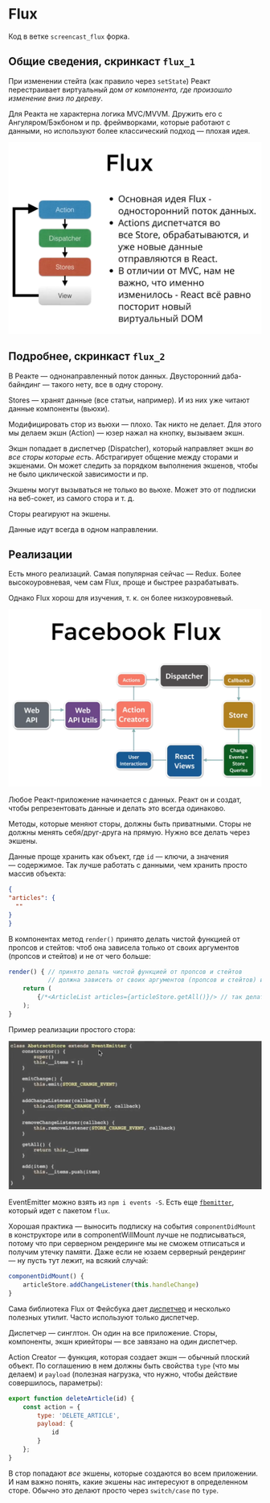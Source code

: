 # Flux
Код в ветке `screencast_flux` форка.

## Общие сведения, скринкаст `flux_1`
При изменении стейта (как правило через `setState`) Реакт перестраивает виртуальный дом _от компонента, где произошло изменение вниз по дереву_.

Для Реакта не характерна логика MVC/MVVM. Дружить его с Ангуляром/Бэкбоном и пр. фреймворками, которые работают с данными, но используют более классический подход — плохая идея.

![](flux_basic.png)

## Подробнее, скринкаст `flux_2`

В Реакте — однонаправленный поток данных. Двусторонний даба-байндинг — такого нету, все в одну сторону.

Stores — хранят данные (все статьи, например). И из них уже читают данные компоненты (вьюхи).

Модифицировать стор из вьюхи — плохо. Так никто не делает. Для этого мы делаем экшн (Action) — юзер нажал на кнопку, вызываем экшн.

Экшн попадает в диспетчер (Dispatcher), который направляет экшн _во все сторы которые есть_. Абстрагирует общение между сторами и экшенами. Он может следить за порядком выполнения экшенов, чтобы не было циклической зависимости и пр.

Экшены могут вызываться не только во вьюхе. Может это от подписки на веб-сокет, из самого стора и т. д.

Сторы реагируют на экшены.

Данные идут всегда в одном направлении.

## Реализации
Есть много реализаций. Самая популярная сейчас — Redux. Более высокоуровневая, чем сам Flux, проще и быстрее разрабатывать.

Однако Flux хорош для изучения, т. к. он более низкоуровневый.

![](flux_fb_scheme.png)

Любое Реакт-приложение начинается с данных. Реакт он и создат, чтобы репрезентовать данные и делать это всегда одинаково.

Методы, которые меняют сторы, должны быть приватными. Сторы не должны менять себя/друг-друга на прямую. Нужно все делать через экшены.

Данные проще хранить как объект, где `id` — ключи, а значения — содержимое. Так лучше работать с данными, чем хранить просто массив объекта:

```json
{
"articles": {
  ""
}
}
```

В компонентах метод `render()` принято делать чистой функцией от пропсов и стейтов: чтоб она зависела только от своих аргументов (пропсов и стейтов) и не от чего больше:

```jsx harmony
render() { // принято делать чистой функцией от пропсов и стейтов
           // должна зависеть от своих аргументов (пропсов и стейтов) и не от чего больше
    return (
        {/*<ArticleList articles={articleStore.getAll()}/> // так делать плохо, надо перенести в стейт*/}
    );
}
```

Пример реализации простого стора:

![](simple_store_example.png)

EventEmitter можно взять из `npm i events -S`. Есть еще [`fbemitter`](https://www.npmjs.com/package/fbemitter), который идет с пакетом `flux`.

Хорошая практика — выносить подписку на события `componentDidMount` в конструкторе или в componentWillMount лучше не подписываться, потому что при серверном рендеринге мы не сможем отписаться и получим утечку памяти. Даже если не юзаем серверный рендеринг — ну пусть тут лежит, на всякий случай:

```jsx harmony
componentDidMount() {
    articleStore.addChangeListener(this.handleChange)
}
```

Сама библиотека Flux от Фейсбука дает [диспетчер](https://facebook.github.io/flux/docs/dispatcher.html#content) и несколько полезных утилит. Часто используют только диспетчер.

Диспетчер — синглтон. Он один на все приложение. Сторы, компоненты, экшн криейторы — все завязано на один диспетчер.

Action Creator — функция, которая создает экшн — обычный плоский объект. По соглашению в нем должны быть свойства `type` (что мы делаем) и `payload` (полезная нагрузка, что нужно, чтобы действие совершилось, параметры):

```jsx harmony
export function deleteArticle(id) {
    const action = {
        type: 'DELETE_ARTICLE',
        payload: {
            id
        }
    };
}
```

В стор попадают _все_ экшены, которые создаются во всем приложении. И нам важно понять, какие экшены нас интересуют в определенном сторе. Обычно это делают просто через `switch/case` по `type`.


